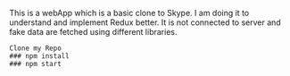 This is a webApp which is a basic clone to Skype. I am doing it to understand and implement Redux better. It is not connected to server and fake data are fetched using different libraries. 
```
Clone my Repo
### npm install
### npm start
```


